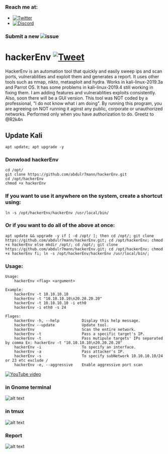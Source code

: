 ### Reach me at:
- [![Twitter](https://img.shields.io/twitter/follow/abdulr7mann?style=social)](https://twitter.com/intent/follow?screen_name=abdulr7mann)
- [![Discord](https://user-images.githubusercontent.com/7288322/34429152-141689f8-ecb9-11e7-8003-b5a10a5fcb29.png?label=Join&amp;style=social)](https://discord.gg/sB5ruJ6)

### Submit a new ![issue](https://github.com/abdulr7mann/hackerEnv/issues/new)

# hackerEnv [![Tweet](https://img.shields.io/twitter/url/http/shields.io.svg?label=Tweet%20it&amp;style=social)](https://twitter.com/intent/tweet?text=hackerEnv%20-%20an%20automation%20tool%20that%20quickly%20and%20easily%20sweep%20ips%20and%20scan%20ports,%20vulnerablities%20and%20exploit%20them%20and%20generates%20a%20report.%20by%20@abdulr7mann%20https://github.com/abdulr7mann/hackerEnv.git&hashtags=security,hacking,redteam,pentester,pentest,kali,kali-linux)
HackerEnv is an automation tool that quickly and easily sweep ips and scan ports, vulnerablities and exploit them and generates a report.
It uses other tools such as nmap, nikto, metasploit and hydra. Works in kali-linux-2019.3a and Parrot OS. It has some problems in kali-linux-2019.4 still working in fixing them.
I am adding features and vulnerablities exploits consistently. Also, soon there will be a GUI version.
This tool was NOT coded by a professional, "I do not know what i am doing".
By running this program, you are agreeing on NOT running it aginst any public, corporate or unauthorized networks.
Performed only when you have authorization to do.
Greetz to @R2k4n
## Update Kali
```
apt update; apt upgrade -y
```

### Donwload hackerEnv
```
cd /opt/
git clone https://github.com/abdulr7mann/hackerEnv.git
cd /opt/hackerEnv
chmod +x hackerEnv
```

### If you want to use it anywhere on the system, create a shortcut using:
```
ln -s /opt/hackerEnv/hackerEnv /usr/local/bin/
```

### Or if you want to do all of the above at once:
```
apt update && upgrade -y if [ -d /opt/ ]; then cd /opt/; git clone https://github.com/abdulr7mann/hackerEnv.git; cd /opt/hackerEnv; chmod +x hackerEnv else mkdir /opt/; cd /opt/; git clone https://github.com/abdulr7mann/hackerEnv.git; cd /opt/hackerEnv; chmod +x hackerEnv fi; ln -s /opt/hackerEnv/hackerEnv /usr/local/bin/;
```

### Usage:
```
Usage:
    hackerEnv <flag> <argument>

Example:
    hackerEnv -t 10.10.10.10
    hackerEnv -t "10.10.10.10\n20.20.20.20"
    hackerEnv -t 10.10.10.10 -i eth0
    hackerEnv -i eth0 -s 24
    
Flages:
    hackerEnv -h, --help          Display this help message.
    hackerEnv --update            Update tool.
    hackerEnv                     Scan the entire network.
    hackerEnv -t                  Pass a specific target's IP.
    hackerEnv -t                  Pass mutipule targets' IPs separated by comma Ex: hackerEnv -t "10.10.10.10\n20.20.20.20"
    hackerEnv -i                  To specify an interface.
    hackerEnv -a                  Pass attacker's IP.
    hackerEnv -s                  To specify subNetwork 10.10.10.10/24 or 23 etc exclude /
    hackerEnv -e, --aggressive    Enable aggressive port scan
```
[![YouTube video](https://i.imgur.com/cwJ80Pa.png)](https://youtu.be/SNM5u2j5Y2Y)
### in Gnome terminal
![alt text](https://i.imgur.com/uHk0Ypt.png)
### in tmux
![alt text](https://i.imgur.com/ppCLMUw.png)
### Report
![alt text](https://i.imgur.com/CCbcKMJ.png)
